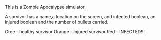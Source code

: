 This is a Zombie Apocalypse simulator.

A survivor has a name,a location on the screen, and infected boolean, an injured boolean and the number of bullets carried.

Gree - healthy survivor
Orange - injured survivor
Red - INFECTED!!!

